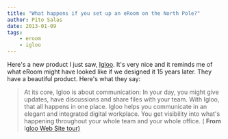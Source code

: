```yaml
---
title: "What happens if you set up an eRoom on the North Pole?"
author: Pito Salas
date: 2013-01-09
tags:
    - eroom
    - igloo
---
```




Here's a new product I just saw, [Igloo](<http://www.igloosoftware.com/tour>).
It's very nice and it reminds me of what eRoom might have looked like if we
designed it 15 years later. They have a beautiful product. Here's what they
say:

> At its core, Igloo is about communication: In your day, you might give
> updates, have discussions and share files with your team. With Igloo, that
> all happens in one place. Igloo helps you communicate in an elegant and
> integrated digital workplace. You get visibility into what's happening
> throughout your whole team and your whole office. ( **From** I[gloo Web Site
> tour)](<http://www.igloosoftware.com/tour>)


